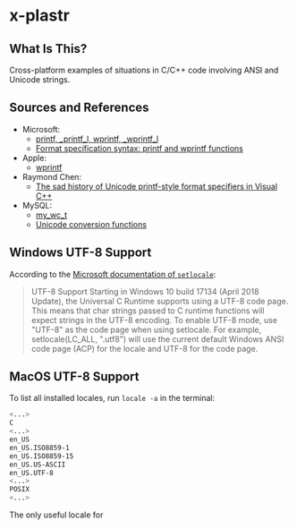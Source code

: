 # x-plastr

## What Is This?

Cross-platform examples of situations in C/C++ code involving ANSI and Unicode strings.

## Sources and References

- Microsoft:
  - [printf, _printf_l, wprintf, _wprintf_l](https://docs.microsoft.com/en-us/cpp/c-runtime-library/reference/printf-printf-l-wprintf-wprintf-l)
  - [Format specification syntax: printf and wprintf functions](https://docs.microsoft.com/en-us/cpp/c-runtime-library/format-specification-syntax-printf-and-wprintf-functions?view=msvc-160)
- Apple:
  - [wprintf](https://developer.apple.com/library/archive/documentation/System/Conceptual/ManPages_iPhoneOS/man3/wprintf.3.html)
- Raymond Chen:
  - [The sad history of Unicode printf-style format specifiers in Visual C++](https://devblogs.microsoft.com/oldnewthing/20190830-00/?p=102823)
- MySQL:
  - [my_wc_t](https://github.com/google/mysql/blob/master/include/m_ctype.h)
  - [Unicode conversion functions](https://github.com/mysql/mysql-server/blob/8.0/strings/mb_wc.h)

## Windows UTF-8 Support

According to the [Microsoft documentation of `setlocale`](https://docs.microsoft.com/en-us/cpp/c-runtime-library/reference/setlocale-wsetlocale?view=msvc-160#utf-8-support):

> UTF-8 Support
> Starting in Windows 10 build 17134 (April 2018 Update), the Universal C Runtime supports using a UTF-8 code page. This means that char strings passed to C runtime functions will expect strings in the UTF-8 encoding. To enable UTF-8 mode, use "UTF-8" as the code page when using setlocale. For example, setlocale(LC_ALL, ".utf8") will use the current default Windows ANSI code page (ACP) for the locale and UTF-8 for the code page.

## MacOS UTF-8 Support

To list all installed locales, run `locale -a` in the terminal:

```bash
<...>
C
<...>
en_US
en_US.ISO8859-1
en_US.ISO8859-15
en_US.US-ASCII
en_US.UTF-8
<...>
POSIX
<...>
```

The only useful locale for 